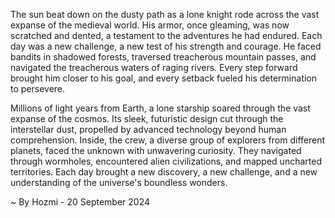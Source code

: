 
The sun beat down on the dusty path as a lone knight rode across the vast expanse of the medieval world. His armor, once gleaming, was now scratched and dented, a testament to the adventures he had endured. Each day was a new challenge, a new test of his strength and courage. He faced bandits in shadowed forests, traversed treacherous mountain passes, and navigated the treacherous waters of raging rivers. Every step forward brought him closer to his goal, and every setback fueled his determination to persevere. 

Millions of light years from Earth, a lone starship soared through the vast expanse of the cosmos. Its sleek, futuristic design cut through the interstellar dust, propelled by advanced technology beyond human comprehension. Inside, the crew, a diverse group of explorers from different planets, faced the unknown with unwavering curiosity. They navigated through wormholes, encountered alien civilizations, and mapped uncharted territories. Each day brought a new discovery, a new challenge, and a new understanding of the universe's boundless wonders. 

~ By Hozmi - 20 September 2024
